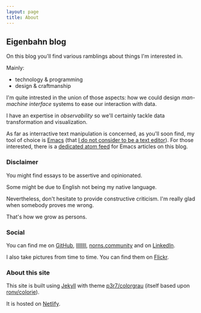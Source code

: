 ```yaml
---
layout: page
title: About
---
```


## Eigenbahn blog

On this blog you'll find various ramblings about things I'm interested in.

Mainly:
 - technology & programming
 - design & craftmanship

I'm quite intrested in the union of those aspects: how we could design _man-machine interface_ systems to ease our interaction with data.

I have an expertise in _observability_ so we'll certainly tackle data transformation and visualization.

As far as interractive text manipulation is concerned, as you'll soon find, my tool of choice is [Emacs](/tag/emacs/) (that [I do not consider to be a text editor](/2020/01/12/emacs-is-no-editor)). For those interested, there is a [dedicated atom feed](/atom.emacs.xml) for Emacs articles on this blog.


### Disclaimer

You might find essays to be assertive and opinionated.

Some might be due to English not being my native language.

Nevertheless, don't hesitate to provide constructive criticism.
I'm really glad when somebody proves me wrong.

That's how we grow as persons.


### Social

You can find me on [GitHub](https://github.com/p3r7), [llllllll](https://llllllll.co/u/eigen), [norns.community](https://norns.community/en/authors/eigen) and on [LinkedIn](https://www.linkedin.com/in/jordan-besly-6a172347/).

I also take pictures from time to time. You can find them on [Flickr](https://www.flickr.com/photos/p3r7/).


### About this site

This site is built using [Jekyll](https://jekyllrb.com/) with theme [p3r7/colorgrau](https://github.com/p3r7/colorgrau) (itself based upon [ronv/colorie](https://github.com/ronv/colorie)).

It is hosted on [Netlify](https://www.netlify.com/).

